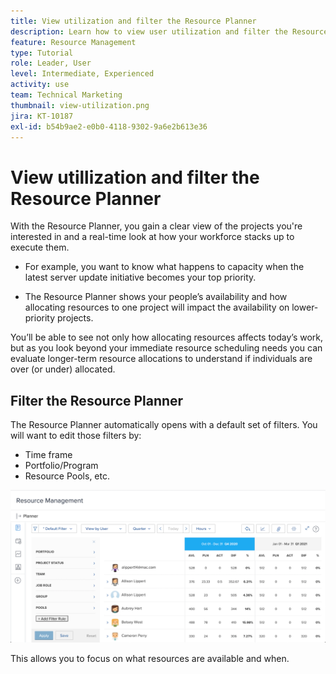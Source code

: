 ```yaml
---
title: View utilization and filter the Resource Planner
description: Learn how to view user utilization and filter the Resource Planner.
feature: Resource Management
type: Tutorial
role: Leader, User
level: Intermediate, Experienced
activity: use
team: Technical Marketing
thumbnail: view-utilization.png
jira: KT-10187
exl-id: b54b9ae2-e0b0-4118-9302-9a6e2b613e36
---
```

# View utillization and filter the Resource Planner

With the Resource Planner, you gain a clear view of the projects you're interested in and a real-time look at how your workforce stacks up to execute them.

* For example, you want to know what happens to capacity when the latest server update initiative becomes your top priority. 

* The Resource Planner shows your people’s availability and how allocating resources to one project will impact the availability on lower-priority projects.


You’ll be able to see not only how allocating resources affects today’s work, but as you look beyond your immediate resource scheduling needs you can evaluate longer-term resource allocations to understand if individuals are over (or under) allocated.

## Filter the Resource Planner

The Resource Planner automatically opens with a default set of filters. You will want to edit those filters by:

* Time frame
* Portfolio/Program
* Resource Pools, etc.

![resource planner filter](assets/TRP01.png)

This allows you to focus on what resources are available and when.
